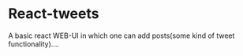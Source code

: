 # React-tweets
A basic react WEB-UI in which one can add posts(some kind of tweet functionality)....
